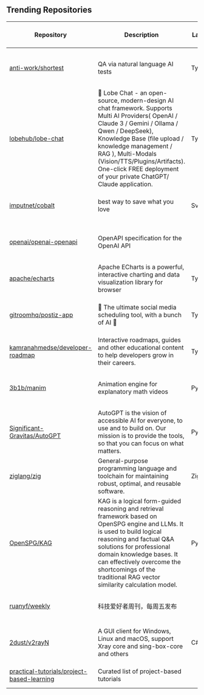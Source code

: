 ## Trending Repositories

| Repository | Description | Language | Stars | Forks | Built By | Current Period Stars |
|------------|-------------|----------|-------|-------|----------|---------------------|
| [anti-work/shortest](https://github.com/anti-work/shortest) | QA via natural language AI tests | TypeScript | 2153 | 121 | [m2rads](https://github.com/m2rads), [slavingia](https://github.com/slavingia), [danthomps](https://github.com/danthomps), [juniusfree](https://github.com/juniusfree), [wiksien](https://github.com/wiksien) | 479 |
| [lobehub/lobe-chat](https://github.com/lobehub/lobe-chat) | 🤯 Lobe Chat - an open-source, modern-design AI chat framework. Supports Multi AI Providers( OpenAI / Claude 3 / Gemini / Ollama / Qwen / DeepSeek), Knowledge Base (file upload / knowledge management / RAG ), Multi-Modals (Vision/TTS/Plugins/Artifacts). One-click FREE deployment of your private ChatGPT/ Claude application. | TypeScript | 49937 | 10806 | [arvinxx](https://github.com/arvinxx), [semantic-release-bot](https://github.com/semantic-release-bot), [canisminor1990](https://github.com/canisminor1990), [lobehubbot](https://github.com/lobehubbot) | 251 |
| [imputnet/cobalt](https://github.com/imputnet/cobalt) | best way to save what you love | Svelte | 21279 | 1755 | [wukko](https://github.com/wukko), [dumbmoron](https://github.com/dumbmoron), [Snazzah](https://github.com/Snazzah), [lexito-o](https://github.com/lexito-o), [KwiatekMiki](https://github.com/KwiatekMiki) | 398 |
| [openai/openai-openapi](https://github.com/openai/openai-openapi) | OpenAPI specification for the OpenAI API |  | 1720 | 404 | [schnerd](https://github.com/schnerd), [athyuttamre](https://github.com/athyuttamre), [rattrayalex](https://github.com/rattrayalex), [logankilpatrick](https://github.com/logankilpatrick), [erinkav-openai](https://github.com/erinkav-openai) | 146 |
| [apache/echarts](https://github.com/apache/echarts) | Apache ECharts is a powerful, interactive charting and data visualization library for browser | TypeScript | 61152 | 19639 | [pissang](https://github.com/pissang), [100pah](https://github.com/100pah), [kener](https://github.com/kener), [Ovilia](https://github.com/Ovilia), [plainheart](https://github.com/plainheart) | 19 |
| [gitroomhq/postiz-app](https://github.com/gitroomhq/postiz-app) | 📨 The ultimate social media scheduling tool, with a bunch of AI 🤖 | TypeScript | 15076 | 2555 | [nevo-david](https://github.com/nevo-david), [jamesread](https://github.com/jamesread), [garrrikkotua](https://github.com/garrrikkotua), [jonathan-irvin](https://github.com/jonathan-irvin), [Ansh-Sonkusare](https://github.com/Ansh-Sonkusare) | 35 |
| [kamranahmedse/developer-roadmap](https://github.com/kamranahmedse/developer-roadmap) | Interactive roadmaps, guides and other educational content to help developers grow in their careers. | TypeScript | 302865 | 39677 | [kamranahmedse](https://github.com/kamranahmedse), [dansholds](https://github.com/dansholds), [arikchakma](https://github.com/arikchakma), [jdegand](https://github.com/jdegand) | 125 |
| [3b1b/manim](https://github.com/3b1b/manim) | Animation engine for explanatory math videos | Python | 72455 | 6347 | [3b1b](https://github.com/3b1b), [TonyCrane](https://github.com/TonyCrane), [bhbr](https://github.com/bhbr), [YishiMichael](https://github.com/YishiMichael), [eulertour](https://github.com/eulertour) | 43 |
| [Significant-Gravitas/AutoGPT](https://github.com/Significant-Gravitas/AutoGPT) | AutoGPT is the vision of accessible AI for everyone, to use and to build on. Our mission is to provide the tools, so that you can focus on what matters. | Python | 169781 | 44666 | [Auto-GPT-Bot](https://github.com/Auto-GPT-Bot), [Pwuts](https://github.com/Pwuts), [waynehamadi](https://github.com/waynehamadi), [Torantulino](https://github.com/Torantulino), [Swiftyos](https://github.com/Swiftyos) | 61 |
| [ziglang/zig](https://github.com/ziglang/zig) | General-purpose programming language and toolchain for maintaining robust, optimal, and reusable software. | Zig | 35684 | 2596 | [andrewrk](https://github.com/andrewrk), [kubkon](https://github.com/kubkon), [Vexu](https://github.com/Vexu), [jacobly0](https://github.com/jacobly0), [LemonBoy](https://github.com/LemonBoy) | 25 |
| [OpenSPG/KAG](https://github.com/OpenSPG/KAG) | KAG is a logical form-guided reasoning and retrieval framework based on OpenSPG engine and LLMs. It is used to build logical reasoning and factual Q&A solutions for professional domain knowledge bases. It can effectively overcome the shortcomings of the traditional RAG vector similarity calculation model. | Python | 1460 | 110 | [northmachine](https://github.com/northmachine), [caszkgui](https://github.com/caszkgui), [xionghuaidong](https://github.com/xionghuaidong), [andylau-55](https://github.com/andylau-55), [royzhao](https://github.com/royzhao) | 311 |
| [ruanyf/weekly](https://github.com/ruanyf/weekly) | 科技爱好者周刊，每周五发布 |  | 50321 | 3018 | [ruanyf](https://github.com/ruanyf), [fanofxiaofeng](https://github.com/fanofxiaofeng), [luhuadong](https://github.com/luhuadong), [eltsai](https://github.com/eltsai), [keepwow](https://github.com/keepwow) | 85 |
| [2dust/v2rayN](https://github.com/2dust/v2rayN) | A GUI client for Windows, Linux and macOS, support Xray core and sing-box-core and others | C# | 72372 | 11843 | [2dust](https://github.com/2dust), [yfdyh000](https://github.com/yfdyh000), [CGQAQ](https://github.com/CGQAQ), [ShiinaRinne](https://github.com/ShiinaRinne), [Lemonawa](https://github.com/Lemonawa) | 85 |
| [practical-tutorials/project-based-learning](https://github.com/practical-tutorials/project-based-learning) | Curated list of project-based tutorials |  | 209137 | 27283 | [tuvtran](https://github.com/tuvtran), [sayands](https://github.com/sayands), [enkeyz](https://github.com/enkeyz), [bobeff](https://github.com/bobeff), [olucode](https://github.com/olucode) | 399 |
